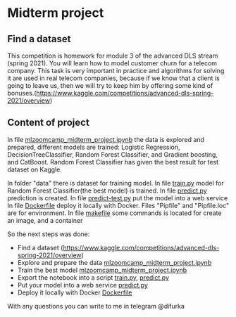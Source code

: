 # Midterm project

## Find a dataset

This competition is homework for module 3 of the advanced DLS stream (spring 2021). You will learn how to model customer churn for a telecom company. This task is very important in practice and algorithms for solving it are used in real telecom companies, because if we know that a client is going to leave us, then we will try to keep him by offering some kind of bonuses.(https://www.kaggle.com/competitions/advanced-dls-spring-2021/overview)


## Content of project

In file [mlzoomcamp_midterm_project.ipynb](mlzoomcamp_midterm_project.ipynb) the data is explored and prepared, different models are trained: Logistic Regression, DecisionTreeClassifier, Random Forest Classifier, and Gradient boosting, and CatBoost. Random Forest Classifier has given the best result for test dataset on Kaggle.

In folder "data" there is dataset for training model. 
In file [train.py](train.py) model for Random Forest Classifier(the best model) is trained.
In file [predict.py](predict.py) prediction is created.
In file [predict-test.py](predict-test.py) put the model into a web service
In file [Dockerfile](Dockerfile) deploy it locally with Docker.
Files "Pipfile" and "Pipfile.loc" are for environment.
In file [makefile](makefile) some commands is located for create an image, and a container

So the next steps was done:
- Find a dataset (https://www.kaggle.com/competitions/advanced-dls-spring-2021/overview)
- Explore and prepare the data [mlzoomcamp_midterm_project.ipynb](mlzoomcamp_midterm_project.ipynb)
- Train the best model [mlzoomcamp_midterm_project.ipynb](mlzoomcamp_midterm_project.ipynb)
- Export the notebook into a script [train.py](train.py), [predict.py](predict.py)
- Put your model into a web service [predict.py](predict.py)
- Deploy it locally with Docker [Dockerfile](Dockerfile)


With any questions you can write to me in telegram @difurka